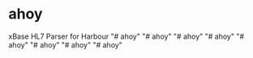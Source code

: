 ahoy
====

xBase HL7 Parser for Harbour
"# ahoy" 
"# ahoy" 
"# ahoy" 
"# ahoy" 
"# ahoy" 
"# ahoy" 
"# ahoy" 
"# ahoy" 
